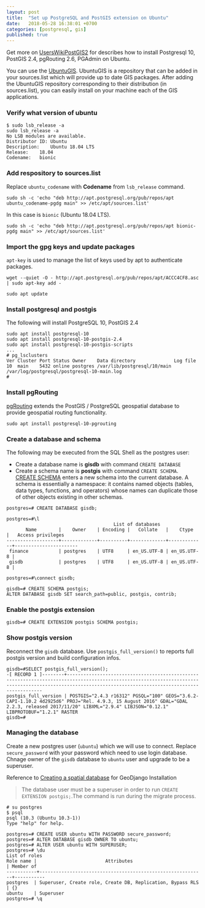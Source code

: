 ```yaml
---
layout: post
title:  "Set up PostgreSQL and PostGIS extension on Ubuntu"
date:   2018-05-28 16:38:01 +0700
categories: [postgresql, gis]
published: true
---
```

Get more on [UsersWikiPostGIS2](https://trac.osgeo.org/postgis/wiki/UsersWikiPostGIS24UbuntuPGSQL10Apt)
for describes how to install Postgresql 10, PostGIS 2.4, pgRouting 2.6, PGAdmin on Ubuntu.

You can use the [UbuntuGIS](https://wiki.ubuntu.com/UbuntuGIS). UbuntuGIS is a repository
that can be added in your sources.list which will provide up to date GIS packages.
After adding the UbuntuGIS repository corresponding to their distribution (in sources.list),
you can easily install on your machine each of the GIS applications.

### Verify what version of ubuntu
```
$ sudo lsb_release -a
sudo lsb_release -a
No LSB modules are available.
Distributor ID:	Ubuntu
Description:	Ubuntu 18.04 LTS
Release:	18.04
Codename:	bionic
```
### Add respository to sources.list
Replace `ubuntu_codename` with **Codename** from `lsb_release` command.
```
sudo sh -c 'echo "deb http://apt.postgresql.org/pub/repos/apt ubuntu_codename-pgdg main" >> /etc/apt/sources.list'
```

In this case is `bionic` (Ubuntu 18.04 LTS).
```
sudo sh -c 'echo "deb http://apt.postgresql.org/pub/repos/apt bionic-pgdg main" >> /etc/apt/sources.list'
```

### Import the gpg keys and update packages
`apt-key` is used to manage the list of keys used by apt to authenticate packages.
```
wget --quiet -O - http://apt.postgresql.org/pub/repos/apt/ACCC4CF8.asc | sudo apt-key add -

sudo apt update
```

### Install postgresql and postgis
The following will install PostgreSQL 10, PostGIS 2.4

```
sudo apt install postgresql-10
sudo apt install postgresql-10-postgis-2.4
sudo apt install postgresql-10-postgis-scripts
...
# pg_lsclusters
Ver Cluster Port Status Owner    Data directory              Log file
10  main    5432 online postgres /var/lib/postgresql/10/main /var/log/postgresql/postgresql-10-main.log
#
```

### Install pgRouting
[pgRouting](https://pgrouting.org/) extends the PostGIS / PostgreSQL geospatial database to provide geospatial routing functionality.
```
sudo apt install postgresql-10-pgrouting
```

### Create a database and schema
The following may be executed from the SQL Shell as the postgres user:
* Create a database name is **gisdb** with command `CREATE DATABASE`
* Create a schema name is **postgis** with command `CREATE SCHEMA`.
[CREATE SCHEMA](https://www.postgresql.org/docs/10/static/sql-createschema.html) enters a new schema into the current database. A schema is essentially a namespace: it contains named objects (tables, data types, functions, and operators) whose names can duplicate those of other objects existing in other schemas.

```
postgres=# CREATE DATABASE gisdb;

postgres=#\l
                                       List of databases
       Name        |    Owner    | Encoding |   Collate   |    Ctype    |   Access privileges   
-------------------+-------------+----------+-------------+-------------+-----------------------
 finance           | postgres    | UTF8     | en_US.UTF-8 | en_US.UTF-8 |
 gisdb             | postgres    | UTF8     | en_US.UTF-8 | en_US.UTF-8 |

postgres=#\connect gisdb;

gisdb=# CREATE SCHEMA postgis;
ALTER DATABASE gisdb SET search_path=public, postgis, contrib;
```

### Enable the postgis extension
```
gisdb=# CREATE EXTENSION postgis SCHEMA postgis;
```

### Show postgis version
Reconnect the `gisdb` database. Use `postgis_full_version()` to reports full postgis version and build configuration infos.
```
gisdb=#SELECT postgis_full_version();
-[ RECORD 1 ]--------+---------------------------------------------------------------------------------------------------------------------------------------------------------------------------------------------------------
postgis_full_version | POSTGIS="2.4.3 r16312" PGSQL="100" GEOS="3.6.2-CAPI-1.10.2 4d2925d6" PROJ="Rel. 4.9.3, 15 August 2016" GDAL="GDAL 2.2.3, released 2017/11/20" LIBXML="2.9.4" LIBJSON="0.12.1" LIBPROTOBUF="1.2.1" RASTER
gisdb=#
```

### Managing the database
Create a new postgres user (`ubuntu`) which we will use to connect. Replace `secure_password`
with your password which need to use login database. Chnage owner of the `gisdb` database to
`ubuntu` user and upgrade to be a superuser.

Reference to [Creating a spatial database](https://docs.djangoproject.com/en/2.0/ref/contrib/gis/install/postgis/) for GeoDjango Installation
> The database user must be a superuser in order to run `CREATE EXTENSION postgis;`.The command is run during the migrate process.

```
# su postgres
$ psql
psql (10.3 (Ubuntu 10.3-1))
Type "help" for help.

postgres=# CREATE USER ubuntu WITH PASSWORD secure_password;
postgres=# ALTER DATABASE gisdb OWNER TO ubuntu;
postgres=# ALTER USER ubuntu WITH SUPERUSER;
postgres=# \du
List of roles
Role name |                         Attributes                         | Member of
-----------+------------------------------------------------------------+-----------
postgres  | Superuser, Create role, Create DB, Replication, Bypass RLS | {}
ubuntu    | Superuser
postgres=# \q
```
